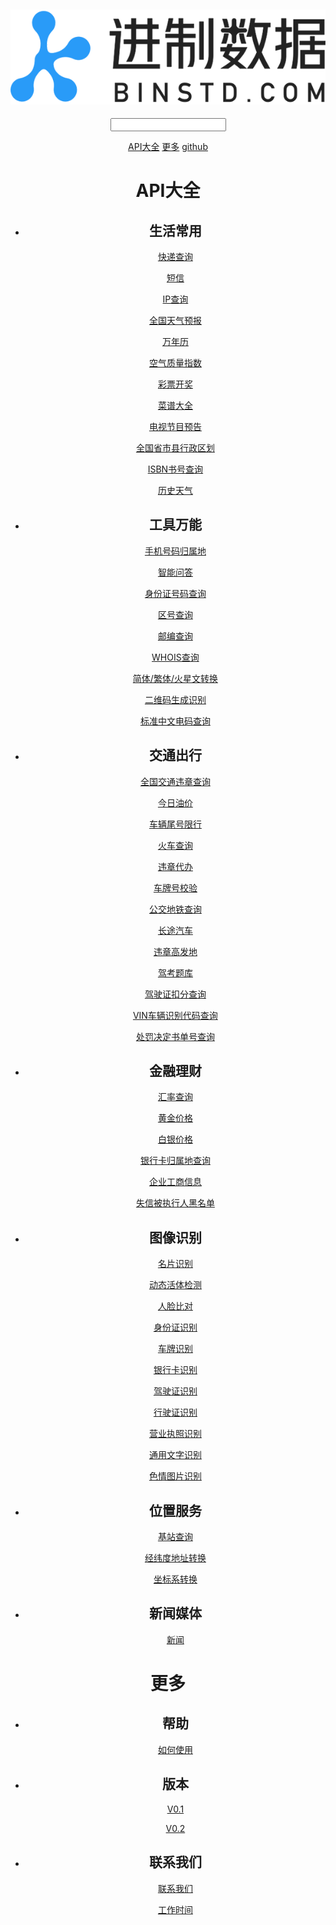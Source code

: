 <!DOCTYPE html>
<html>
<head>
  <meta charset="utf-8">
  <title>api接口大全，免费数据接口大全列表-进制数据</title>
  <meta name="keywords" content="api接口大全,数据接口大全">
  <meta name="descrption" content="进制数据精心制作API接口大全，其中包括生活常用、工具万能、交通出行、金融理财、图像识别、位置服务、新闻媒体等大类数据接口，提供较为全面的免费数据接口大全，方便开发者查找所需的API数据接口，节省开发成本是时间。">
  <link rel="stylesheet" type="text/css" href="./css/reset.css">
  <link rel="stylesheet" type="text/css" href="./css/css.css">
</head>
<body>

<header class="navbar">
  <h2 class="fl"><a rel="nofollow" href="https://www.binstd.com"><img src="./img/logov2.png"></a></h2>
  <div class="fr">
    <div class="fl srch">
      <input type="" name="" class="search">
      <div class="pos">
        <ul>
        </ul>
      </div>
    </div>
    <a rel="nofollow" href="javascript:;" class="active">API大全</a>
    <a href="javascript:;">更多</a>
    <a rel="nofollow" href="https://github.com/BinSTD-BinSTD">github</a>
  </div>
  <div class="clear"></div>

  <div class="headermenu">
    <div class="hidden">
      <h1>API大全</h1>
      <ul>
        <li class="active">
          <h2>生活常用</h2>
          <p class="active"><a href="#1_1">快递查询</a></p>
          <p><a href="#1_2">短信</a></p>
          <p><a href="#1_3">IP查询</a></p>
          <p><a href="#1_4">全国天气预报</a></p>
          <p><a href="#1_5">万年历</a></p>
          <p><a href="#1_6">空气质量指数</a></p>
          <p><a href="#1_7">彩票开奖</a></p>
          <p><a href="#1_8">菜谱大全</a></p>
          <p><a href="#1_9">电视节目预告</a></p>
          <p><a href="#1_10">全国省市县行政区划</a></p>
          <p><a href="#1_11">ISBN书号查询</a></p>
          <p><a href="#1_12">历史天气</a></p>
        </li>
        <li>
          <h2>工具万能</h2>
          <p class="active"><a href="#2_1">手机号码归属地</a></p>
          <p><a href="#2_2">智能问答</a></p>
          <p><a href="#2_3">身份证号码查询</a></p>
          <p><a href="#2_4">区号查询</a></p>
          <p><a href="#2_5">邮编查询</a></p>
          <p><a href="#2_6">WHOIS查询</a></p>
          <p><a href="#2_7">简体/繁体/火星文转换</a></p>
          <p><a href="#2_8">二维码生成识别</a></p>
          <p><a href="#2_9">标准中文电码查询</a></p>
        </li>
         <li>
          <h2>交通出行</h2>
          <p class="active"><a href="#3_1">全国交通违章查询</a></p>
          <p><a href="#3_2">今日油价</a></p>
          <p><a href="#3_3">车辆尾号限行</a></p>
          <p><a href="#3_4">火车查询</a></p>
          <p><a href="#3_5">违章代办</a></p>
          <p><a href="#3_6">车牌号校验</a></p>
          <p><a href="#3_7">公交地铁查询</a></p>
          <p><a href="#3_8">长途汽车</a></p>
          <p><a href="#3_9">违章高发地</a></p>
          <p><a href="#3_10">驾考题库</a></p>
          <p><a href="#3_11">驾驶证扣分查询</a></p>
          <p><a href="#3_12">VIN车辆识别代码查询</a></p>
          <p><a href="#3_13">处罚决定书单号查询</a></p>
        </li>
        <li>
          <h2>金融理财</h2>
          <p class="active"><a href="#4_1">汇率查询</a></p>
          <p><a href="#4_2">黄金价格</a></p>
          <p><a href="#4_3">白银价格</a></p>
          <p><a href="#4_4">银行卡归属地查询</a></p>
          <p><a href="#4_5">企业工商信息</a></p>
          <p><a href="#4_6">失信被执行人黑名单</a></p>
        </li>
        <li>
          <h2>图像识别</h2>
          <p class="active"><a href="#5_1">名片识别</a></p>
          <p><a href="#5_2">动态活体检测</a></p>
          <p><a href="#5_3">人脸比对</a></p>
          <p><a href="#5_4">身份证识别</a></p>
          <p><a href="#5_5">车牌识别</a></p>
          <p><a href="#5_6">银行卡识别</a></p>
          <p><a href="#5_7">驾驶证识别</a></p>
          <p><a href="#5_8">行驶证识别</a></p>
          <p><a href="#5_9">营业执照识别</a></p>
          <p><a href="#5_10">通用文字识别</a></p>
          <p><a href="#5_11">色情图片识别</a></p>
        </li>
        <li>
          <h2>位置服务</h2>
          <p class="active"><a href="#6_1">基站查询</a></p>
          <p><a href="#6_2">经纬度地址转换</a></p>
          <p><a href="#6_3">坐标系转换</a></p>
        </li>
        <li>
          <h2>新闻媒体</h2>
          <p class="active"><a href="#7_1">新闻</a></p>
        </li>
      </ul>
    </div>
    <div class="hidden">
      <h1>更多</h1>
      <ul>
        <li class="active">
          <h2>帮助</h2>
          <p class="active"><a href="#1_1">如何使用</a></p>
        </li>
        <li>
          <h2>版本</h2>
          <p class="active"><a href="#2_1">V0.1</a></p>
          <p><a href="#2_2">V0.2</a></p>
        </li>
         <li>
          <h2>联系我们</h2>
          <p class="active"><a href="#3_1">联系我们</a></p>
          <p><a href="#3_2">工作时间</a></p>
        </li>
      </ul>
    </div>
  </div>
</header>

<script type="text/javascript" src="./js/jquery-1.11.0.min.js"></script>
<script type="text/javascript">
  $(document).ready(function(){

    $('.navbar .fr > a').click(function(){
      var index = $(this).index()
      $('.leftmenu .hidden').eq(index - 1).show().siblings('.hidden').hide()
      $(this).addClass('active').siblings('a').removeClass('active')
      var path =  index == 1 ? 'index' : 'more'
      getMd(path, '1.md', function(data){
        $("#mdcontent").html(data);
        $('pre code').each(function(i, block) {
          hljs.highlightBlock(block);
        });
      })
    })

    $('.search').on('input propertychange',function(){
      $('.pos ul').empty()
      var v = $(this).val()
      if (v) {
        $('.pos').show()
        $('.headermenu p').each(function(i1,v1){
          var t = $(v1).text()
          if(t.indexOf(v) > -1) {
            var cl = $(v1).clone()
            var h1 = $(this).parents('.hidden').find('h1').text()
            var h2 = $(this).parents('li').find('h2').text()
            cl.find('a').html('<b>' + h1 + '</b>' + ' > ' + h2 + ' > ' + $(v1).text())
            $('.pos ul').append('<li>' + cl.html()  + '</li>')
            //$('.pos li').eq(0).addClass('active').siblings('li').removeClass('active')
          }
        })
      } else {
        $('.pos').hide()
      }
    })
    // $('.search').keydown(function(e){
    //   var length = $('.pos li').length
    //   // 上箭头
    //   if (e.keyCode == 38 && n > 0) {
    //     $('.pos li').eq(--n).addClass('active').siblings('li').removeClass('active')
    //     if (n < 10) {
    //       $('.pos').scrollTop(0)
    //     }
    //   }
    //   // 下箭头
    //   if (e.keyCode == 40 && n < length) {
    //     $('.pos li').eq(++n).addClass('active').siblings('li').removeClass('active')
    //     if (n > 9) {
    //       $('.pos').scrollTop((n - 9) * 40)
    //     }
    //   }
    // })
    function getMd(path, file, fn) {
      $.ajax({
        url: './md/' + path + '/' + file,
        type: "get",
        success: function (data) {
          fn(data)
        }
      })
    }

    $(document).on('click','.pos a',function(){
      var m = $(this).attr('href').split('_')[0].substr(1)
      var n = $(this).attr('href').split('_')[1]
      var _this = $(this)
      var h1 = $(this).text().split(' > ')[0]
      var path = h1 == '更多' ? 'more' : 'index'
      var idx = h1 == '更多' ? '1' : '0'
      console.log(idx)
      $(this).parents('li').addClass('active').siblings('li').removeClass('active')
      $('.navbar .fr > a').eq(idx).addClass('active').siblings('a').removeClass('active')
      $('.leftmenu .hidden').eq(idx).show().siblings('.hidden').hide()
      $('.leftmenu .hidden:not(":hidden") ul li').eq(m - 1).addClass('active').siblings('li').removeClass('active')
      $('.leftmenu .hidden:not(":hidden") ul li').eq(m - 1).find('p').eq(n - 1).addClass('active').siblings('p').removeClass('active')
      getMd(path, m + '.md', function(data){
        $("#mdcontent").html(data);
        $('pre code').each(function(i, block) {
          hljs.highlightBlock(block);
        });
        $('html,body').animate({ 
          scrollTop:$(_this.attr('href')).offset().top
        }, 30);
      })
    })
    $(document).on('click',function(e){
      var _con = $('.srch .pos')
      if(!_con.is(e.target) && _con.has(e.target).length === 0){
        $('.search').val('')
        $('.srch .pos').hide()
      }
    });
  })
</script>
</body>
</html>
